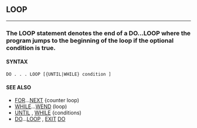 ## LOOP
---

### The LOOP statement denotes the end of a DO...LOOP where the program jumps to the beginning of the loop if the optional condition is true.

#### SYNTAX

`DO . . . LOOP [{UNTIL|WHILE} condition ]`

#### SEE ALSO
* [FOR](./FOR.md)...[NEXT](./NEXT.md) {counter loop)
* [WHILE](./WHILE.md)...[WEND](./WEND.md) (loop)
* [UNTIL](./UNTIL.md) , [WHILE](./WHILE.md) {conditions)
* [DO](./DO.md)...[LOOP](./LOOP.md) , [EXIT](./EXIT.md) [DO](./DO.md)
